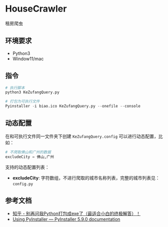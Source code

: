 # HouseCrawler

租房爬虫

## 环境要求

- Python3
- Window11/mac


## 指令

```python
# 执行脚本
python3 KeZufangQuery.py

# 打包为可执行文件
Pyinstaller -i biao.ico KeZufangQuery.py --onefile --console
```

## 动态配置

在和可执行文件同一文件夹下创建 `KeZufangQuery.config` 可以进行动态配置，比如：

```python
# 不爬取佛山和广州的数据
excludeCity = 佛山,广州
```

支持的动态配置列表：

- **excludeCity**: 字符数组，不进行爬取的城市名称列表，完整的城市列表见：`config.py`

## 参考文档

- [知乎 - 别再问我Python打包成exe了（最适合小白的终极解答）！](https://zhuanlan.zhihu.com/p/370914926)
- [Using PyInstaller — PyInstaller 5.9.0 documentation](https://pyinstaller.org/en/stable/usage.html)

